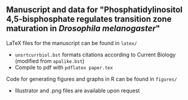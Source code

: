 ## Manuscript and data for "Phosphatidylinositol 4,5-bisphosphate regulates transition zone maturation in *Drosophila melanogaster*"

LaTeX files for the manuscript can be found in ```latex/```
- ```unsrtcurrbiol.bst``` formats citations according to Current Biology (modified from ```apalike.bst```)
- Compile to pdf with ```pdflatex paper.tex```
        
Code for generating figures and graphs in R can be found in ```figures/```
- Illustrator and .png files are available upon request
